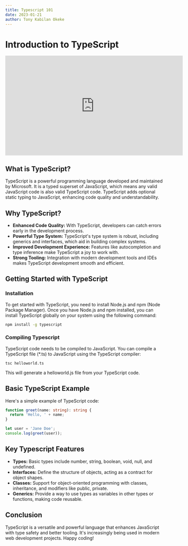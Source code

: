```yaml
---
title: Typescript 101
date: 2023-01-21
author: Tony Kabilan Okeke
---
```


# Introduction to TypeScript

<iframe width="560" height="315" src="https://www.youtube.com/embed/d56mG7DezGs?si=VxYCiBXPk1OqhxaV" title="YouTube video player" frameborder="0" allow="accelerometer; autoplay; clipboard-write; encrypted-media; gyroscope; picture-in-picture; web-share" allowfullscreen></iframe>

## What is TypeScript?

TypeScript is a powerful programming language developed and maintained by Microsoft. It is a typed superset of JavaScript, which means any valid JavaScript code is also valid TypeScript code. TypeScript adds optional static typing to JavaScript, enhancing code quality and understandability.

## Why TypeScript?

- **Enhanced Code Quality:** With TypeScript, developers can catch errors early in the development process.
- **Powerful Type System:** TypeScript's type system is robust, including generics and interfaces, which aid in building complex systems.
- **Improved Development Experience:** Features like autocompletion and type inference make TypeScript a joy to work with.
- **Strong Tooling:** Integration with modern development tools and IDEs makes TypeScript development smooth and efficient.

## Getting Started with TypeScript

### Installation

To get started with TypeScript, you need to install Node.js and npm (Node Package Manager). Once you have Node.js and npm installed, you can install TypeScript globally on your system using the following command:

```bash
npm install -g typescript
```

### Compiling Typescript

TypeScript code needs to be compiled to JavaScript. You can compile a TypeScript file (\*.ts) to JavaScript using the TypeScript compiler:

```shell
tsc helloworld.ts
```

This will generate a helloworld.js file from your TypeScript code.

## Basic TypeScript Example

Here's a simple example of TypeScript code:

```typescript
function greet(name: string): string {
  return 'Hello, ' + name;
}

let user = 'Jane Doe';
console.log(greet(user));
```

## Key Typescript Features

- **Types:** Basic types include number, string, boolean, void, null, and undefined.
- **Interfaces:** Define the structure of objects, acting as a contract for object shapes.
- **Classes:** Support for object-oriented programming with classes, inheritance, and modifiers like public, private.
- **Generics:** Provide a way to use types as variables in other types or functions, making code reusable.

## Conclusion

TypeScript is a versatile and powerful language that enhances JavaScript with type safety and better tooling. It's increasingly being used in modern web development projects. Happy coding!
